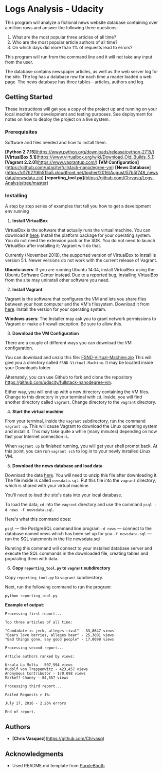 # Logs Analysis - Udacity

This program will analyze a fictional news website database containing over a million rows and answer the following three questions:

1. What are the most popular three articles of all time?
2. Who are the most popular article authors of all time?
3. On which days did more than 1% of requests lead to errors?

This program will run from the command line and it will not take any input from the user.

The database contains newspaper articles, as well as the web server log for the site.
The log has a database row for each time a reader loaded a web page.
The news database has three tables - articles, authors and log.

## Getting Started

These instructions will get you a copy of the project up and running on your local machine for development and testing purposes. See deployment for notes on how to deploy the project on a live system.

### Prerequisites

Software and files needed and how to install them:

**[Python 2.7.15]**(https://www.python.org/downloads/release/python-2715/)
**[VirtualBox 5.1]**(https://www.virtualbox.org/wiki/Download_Old_Builds_5_1)
**[Vagrant 2.2.0]**(https://www.vagrantup.com/)
**[VM Configuration]**(https://github.com/udacity/fullstack-nanodegree-vm)
**[News Database]**(https://d17h27t6h515a5.cloudfront.net/topher/2016/August/57b5f748_newsdata/newsdata.zip)
**[reporting_tool.py]**(https://github.com/Chrvasq/Logs-Analysis/tree/master)

### Installing

A step by step series of examples that tell you how to get a development env running

1. **Install VirtualBox**

VirtualBox is the software that actually runs the virtual machine. You can download it [here](https://www.virtualbox.org/wiki/Download_Old_Builds_5_1). Install the platform package for your operating system. You do not need the extension pack or the SDK. You do not need to launch VirtualBox after installing it; Vagrant will do that.

Currently (November 2018), the supported version of VirtualBox to install is version 5.1. Newer versions do not work with the current release of Vagrant.

**Ubuntu users**: If you are running Ubuntu 14.04, install VirtualBox using the Ubuntu Software Center instead. Due to a reported bug, installing VirtualBox from the site may uninstall other software you need.

2. **Install Vagrant**

Vagrant is the software that configures the VM and lets you share files between your host computer and the VM's filesystem. Download it from [here](https://www.vagrantup.com/). Install the version for your operating system.

**Windows users**: The Installer may ask you to grant network permissions to Vagrant or make a firewall exception. Be sure to allow this.

3. **Download the VM Configuration**

There are a couple of different ways you can download the VM configuration.

You can download and unzip this file: [FSND-Virtual-Machine.zip](https://s3.amazonaws.com/video.udacity-data.com/topher/2018/April/5acfbfa3_fsnd-virtual-machine/fsnd-virtual-machine.zip) This will give you a directory called `FSND-Virtual-Machine`. It may be located inside your Downloads folder.

Alternately, you can use Github to fork and clone the repository https://github.com/udacity/fullstack-nanodegree-vm.

Either way, you will end up with a new directory containing the VM files. Change to this directory in your terminal with `cd`. Inside, you will find another directory called `vagrant`. Change directory to the `vagrant` directory.

4. **Start the virtual machine**

From your terminal, inside the `vagrant` subdirectory, run the command `vagrant up`. This will cause Vagrant to download the Linux operating system and install it. This may take quite a while (many minutes) depending on how fast your Internet connection is.

When `vagrant up` is finished running, you will get your shell prompt back. At this point, you can run `vagrant ssh` to log in to your newly installed Linux VM.

5. **Download the news database and load data**

Download the data [here](https://d17h27t6h515a5.cloudfront.net/topher/2016/August/57b5f748_newsdata/newsdata.zip). You will need to unzip this file after downloading it. The file inside is called `newsdata.sql`. Put this file into the `vagrant` directory, which is shared with your virtual machine.

You'll need to load the site's data into your local database.

To load the data, `cd` into the `vagrant` directory and use the command `psql -d news -f newsdata.sql`.

Here's what this command does:

`psql` — the PostgreSQL command line program
`-d news` — connect to the database named news which has been set up for you
`-f newsdata.sql` — run the SQL statements in the file newsdata.sql

Running this command will connect to your installed database server and execute the SQL commands in the downloaded file, creating tables and populating them with data.

6. **Copy `reporting_tool.py` to `vagrant` subdirectory**

Copy `reporting_tool.py` to `vagrant` subdirectory.

Next, run the following command to run the program:

`python reporting_tool.py`

**Example of output**: 

```
Processing first report...

Top three articles of all time:

"Candidate is jerk, alleges rival" - 33,8647 views
"Bears love berries, alleges bear" - 25,3801 views
"Bad things gone, say good people" - 17,0098 views

Processing second report...

Article authors ranked by views:

Ursula La Multa - 507,594 views
Rudolf von Treppenwitz - 423,457 views
Anonymous Contributor - 170,098 views
Markoff Chaney - 84,557 views

Processing third report...

Failed Requests > 1%:

July 17, 2016 - 2.26% errors

End of report.

``` 

## Authors

* **[Chris Vasquez]**(https://github.com/Chrvasq)

## Acknowledgments

* Used README.md template from [PurpleBooth](https://gist.github.com/PurpleBooth/109311bb0361f32d87a2)

